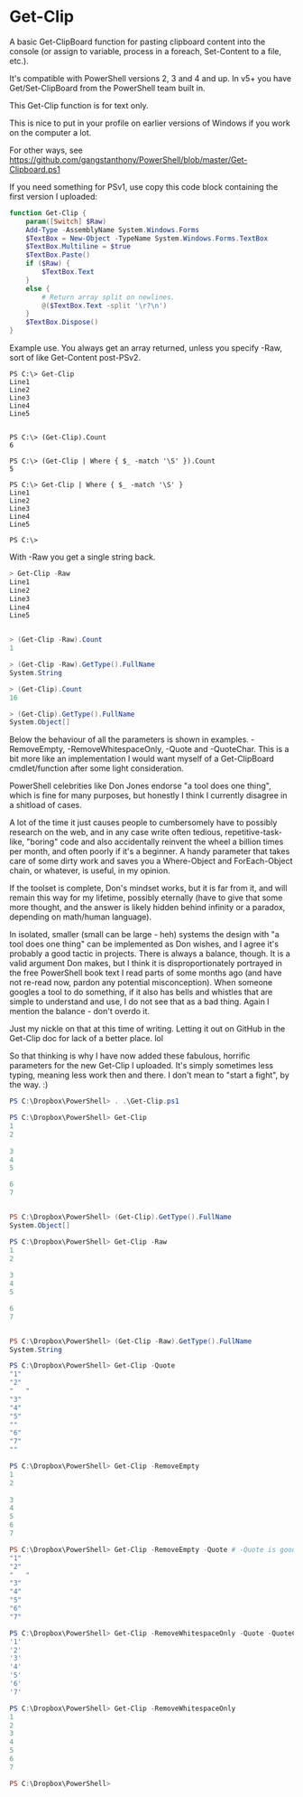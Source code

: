 # Get-Clip
A basic Get-ClipBoard function for pasting clipboard content into the console (or assign to variable, process in a foreach, Set-Content to a file, etc.).

It's compatible with PowerShell versions 2, 3 and 4 and up. In v5+ you have Get/Set-ClipBoard from the PowerShell team built in.

This Get-Clip function is for text only.

This is nice to put in your profile on earlier versions of Windows if you work on the computer a lot.

For other ways, see https://github.com/gangstanthony/PowerShell/blob/master/Get-Clipboard.ps1

If you need something for PSv1, use copy this code block containing the first version I uploaded:

```powershell
function Get-Clip {
    param([Switch] $Raw)
    Add-Type -AssemblyName System.Windows.Forms
    $TextBox = New-Object -TypeName System.Windows.Forms.TextBox
    $TextBox.Multiline = $true
    $TextBox.Paste()
    if ($Raw) {
        $TextBox.Text
    }
    else {
        # Return array split on newlines.
        @($TextBox.Text -split '\r?\n')
    }
    $TextBox.Dispose()
}
```

Example use. You always get an array returned, unless you specify -Raw, sort of like Get-Content post-PSv2.

```
PS C:\> Get-Clip
Line1
Line2
Line3
Line4
Line5


PS C:\> (Get-Clip).Count
6

PS C:\> (Get-Clip | Where { $_ -match '\S' }).Count
5

PS C:\> Get-Clip | Where { $_ -match '\S' }
Line1
Line2
Line3
Line4
Line5

PS C:\>
```

With -Raw you get a single string back.

```powershell
> Get-Clip -Raw
Line1
Line2
Line3
Line4
Line5


> (Get-Clip -Raw).Count
1

> (Get-Clip -Raw).GetType().FullName
System.String

> (Get-Clip).Count
16

> (Get-Clip).GetType().FullName
System.Object[]
```

Below the behaviour of all the parameters is shown in examples. -RemoveEmpty, -RemoveWhitespaceOnly, -Quote and -QuoteChar. This is a bit more like an implementation I would want myself of a Get-ClipBoard cmdlet/function after some light consideration.

PowerShell celebrities like Don Jones endorse "a tool does one thing", which is fine for many purposes, but honestly I think I currently disagree in a shitload of cases.

A lot of the time it just causes people to cumbersomely have to possibly research on the web, and in any case write often tedious, repetitive-task-like, "boring" code and also accidentally reinvent the wheel a billion times per month, and often poorly if it's a beginner. A handy parameter that takes care of some dirty work and saves you a Where-Object and ForEach-Object chain, or whatever, is useful, in my opinion.

If the toolset is complete, Don's mindset works, but it is far from it, and will remain this way for my lifetime, possibly eternally (have to give that some more thought, and the answer is likely hidden behind infinity or a paradox, depending on math/human language). 

In isolated, smaller (small can be large - heh) systems the design with "a tool does one thing" can be implemented as Don wishes, and I agree it's probably a good tactic in projects. There is always a balance, though. It is a valid argument Don makes, but I think it is disproportionately portrayed in the free PowerShell book text I read parts of some months ago (and have not re-read now, pardon any  potential misconception). When someone googles a tool to do something, if it also has bells and whistles that are simple to understand and use, I do not see that as a bad thing. Again I mention the balance - don't overdo it.

Just my nickle on that at this time of writing. Letting it out on GitHub in the Get-Clip doc for lack of a better place. lol

So that thinking is why I have now added these fabulous, horrific parameters for the new Get-Clip I uploaded. It's simply sometimes less typing, meaning less work then and there. I don't mean to "start a fight", by the way. :)

```powershell
PS C:\Dropbox\PowerShell> . .\Get-Clip.ps1

PS C:\Dropbox\PowerShell> Get-Clip
1
2
   
3
4
5

6
7


PS C:\Dropbox\PowerShell> (Get-Clip).GetType().FullName
System.Object[]

PS C:\Dropbox\PowerShell> Get-Clip -Raw
1
2
   
3
4
5

6
7


PS C:\Dropbox\PowerShell> (Get-Clip -Raw).GetType().FullName
System.String

PS C:\Dropbox\PowerShell> Get-Clip -Quote
"1"
"2"
"   "
"3"
"4"
"5"
""
"6"
"7"
""

PS C:\Dropbox\PowerShell> Get-Clip -RemoveEmpty
1
2
   
3
4
5
6
7

PS C:\Dropbox\PowerShell> Get-Clip -RemoveEmpty -Quote # -Quote is good for visual, manual inspection
"1"
"2"
"   "
"3"
"4"
"5"
"6"
"7"

PS C:\Dropbox\PowerShell> Get-Clip -RemoveWhitespaceOnly -Quote -QuoteChar "'"
'1'
'2'
'3'
'4'
'5'
'6'
'7'

PS C:\Dropbox\PowerShell> Get-Clip -RemoveWhitespaceOnly
1
2
3
4
5
6
7

PS C:\Dropbox\PowerShell> 
```
